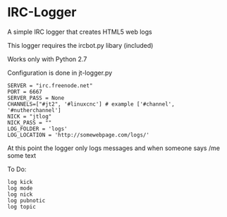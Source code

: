 # IRC-Logger
A simple IRC logger that creates HTML5 web logs

This logger requires the ircbot.py libary (included)

Works only with Python 2.7

Configuration is done in jt-logger.py
```
SERVER = "irc.freenode.net"
PORT = 6667
SERVER_PASS = None
CHANNELS=["#jt2", '#linuxcnc'] # example ['#channel', '#nutherchannel']
NICK = "jtlog"
NICK_PASS = ""
LOG_FOLDER = 'logs'
LOG_LOCATION = 'http://somewebpage.com/logs/'
```
At this point the logger only logs messages and when someone says /me some text

To Do:
```
log kick
log mode
log nick
log pubnotic
log topic
```
